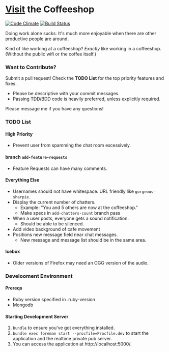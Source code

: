 [Visit](http://doingnow.herokuapp.com/) the Coffeeshop
======================================================

[![Code Climate](https://codeclimate.com/github/mrap/coffeeshop.png)](https://codeclimate.com/github/mrap/coffeeshop)
[![Build Status](https://travis-ci.org/mrap/coffeeshop.png)](https://travis-ci.org/mrap/coffeeshop)

Doing work alone sucks.  It's much more enjoyable when there are other productive people are around.

Kind of like working at a coffeeshop?  *Exactly* like working in a coffeeshop. (Without the public wifi or the coffee itself.)

### Want to Contribute?

Submit a pull request! Check the **TODO List** for the top priority features and fixes.

  * Please be descriptive with your commit messages.
  * Passing TDD/BDD code is heavily preferred, unless explicitly required.

Please message me if you have any questions!

### TODO List

#### High Priority

  * Prevent user from spamming the chat room excessively.

#### branch `add-feature-requests`

  * Feature Requests can have many comments.

#### Everything Else

  * Usernames should not have whitespace.  URL friendly like `gorgeous-sharpie`.
  * Display the current number of chatters.
    * Example: "You and 5 others are now at the coffeeshop."
    * Make specs in `add-chatters-count` branch pass
  * When a user posts, everyone gets a sound notification.
    * Should be able to be silenced.
  * Add video background of cafe movement
  * Positions new message field near chat messages.
    * New message and message list should be in the same area.

#### Icebox
  * Older versions of Firefox may need an OGG version of the audio.

### Develooment Environment

#### Prereqs

* Ruby version specified in .ruby-version
* Mongodb

#### Starting Development Server

1. `bundle` to ensure you've got everything installed.
2. `bundle exec foreman start --procfile=Procfile.dev` to start the application and the realtime private pub server.
3. You can access the application at http://localhost:5000/.

